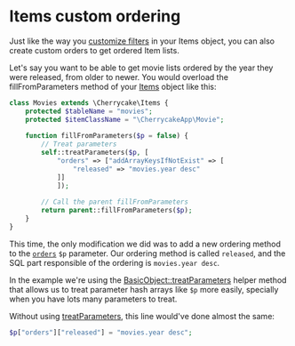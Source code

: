 # Items custom ordering

Just like the way you [customize filters](items-custom-filters.md) in your Items object, you can also create custom orders to get ordered Item lists.

Let's say you want to be able to get movie lists ordered by the year they were released, from older to newer. You would overload the fillFromParameters method of your [Items](../../reference/core-classes/items/) object like this:

```php
class Movies extends \Cherrycake\Items {
    protected $tableName = "movies";
    protected $itemClassName = "\CherrycakeApp\Movie";
    
    function fillFromParameters($p = false) {
        // Treat parameters
        self::treatParameters($p, [
            "orders" => ["addArrayKeysIfNotExist" => [
                "released" => "movies.year desc"
            ]]
    		]);
        
        // Call the parent fillFromParameters
        return parent::fillFromParameters($p);
    }
}
```

This time, the only modification we did was to add a new ordering method to the [`orders`](../../reference/core-classes/items/items-methods.md#fillfromparameters) `$p` parameter. Our ordering method is called `released`, and the SQL part responsible of the ordering is `movies.year desc`.

In the example we're using the [BasicObject::treatParameters](../../reference/core-classes/basicobject/basicobject-methods.md#treatparameters-and-usdparameters-usdsetup) helper method that allows us to treat parameter hash arrays like `$p` more easily, specially when you have lots many parameters to treat.

Without using [treatParameters](../../reference/core-classes/basicobject/basicobject-methods.md#treatparameters-and-usdparameters-usdsetup), this line would've done almost the same:

```php
$p["orders"]["released"] = "movies.year desc";
```

